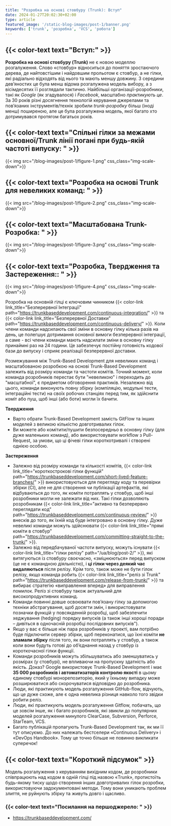```yaml
---
title: "Розробка на основі стовбуру (Trunk): Вступ"
date: 2024-01-27T20:02:30+02:00
type: article
featured_image: '/static-blog-images/post-1/banner.png'
keywords: ['trunk', 'розробка', 'VCS', 'робота']
---
```

## {{< color-text text="Вступ:" >}}
**Розробка на основі стовбуру (Trunk)** не є новою моделлю розгалуження. Слово «стовбур» відноситься до поняття зростаючого 
дерева, де найтовстішим і найдовшим прольотом є стовбур, а не гілки, які радіально відходять від нього та мають меншу 
довжину. З середини дев’яностих це була менш відома розгалужена модель вибору, а з вісімдесятих її розглядали тактично. 
Найбільші організації-розробники, такі як _Google_ (як згадувалося) і _Facebook_, масштабно _практикують це_. За 30 
років різні досягнення технологій керування джерелами та пов’язаних інструментів/технік зробили _trunk-розробку_ 
більш (іноді менш) поширеною, але це була розгалужена модель, якої багато хто дотримувався протягом багатьох років.

## {{< color-text text="Спільні гілки за межами основної/Trunk лінії погані при будь-якій частоті випуску: " >}}
{{< img src="/blog-images/post-1/figure-1.png" css_class="img-scale-down">}}

## {{< color-text text="Розробка на основі Trunk для невеликих команд: " >}}
{{< img src="/blog-images/post-1/figure-2.png" css_class="img-scale-down">}}

## {{< color-text text="Масштабована Trunk-Розробка: " >}}
{{< img src="/blog-images/post-1/figure-3.png" css_class="img-scale-down">}}

## {{< color-text text="Розробка, Твердження та Застереження:: " >}}
{{< img src="/blog-images/post-1/figure-4.png" css_class="img-scale-down">}}

Розробка на основній гілці є ключовим чинником 
{{< color-link link_title="Безперервної Інтеграції" path="https://trunkbaseddevelopment.com/continuous-integration/" >}} 
та {{< color-link link_title="Безперервної Доставки" path="https://trunkbaseddevelopment.com/continuous-delivery/" >}}. 
Коли члени команди надсилають свої зміни в основну гілку кілька разів на день, це полегшує дотримання основної вимоги безперервної інтеграції, а саме - всі члени команди мають надсилати зміни в основну гілку принаймні раз на 24 години. Це забезпечує постійну готовність кодової бази до випуску і сприяє реалізації безперервної доставки.

Розмежування між Trunk-Based Development для невеликих команд і масштабованою розробкою на основі Trunk-Based Development залежить від розміру команди та частоти комітів. Точний момент, коли команда розробників перестає бути "невеликою" і переходить до "масштабної", є предметом обговорення практиків. Незалежно від цього, команди виконують повну збірку (компіляцію, модульні тести, інтеграційні тести) на своїх робочих станціях перед тим, як здійснити коміт або пуш, щоб інші (або боти) могли їх бачити.

**Твердження**
* Варто обрати Trunk-Based Development замість GitFlow та інших моделей з великою кількістю довготривалих гілок.
* Ви можете або комітити/пушити безпосередньо в основну гілку (для дуже маленьких команд), або використовувати workflow з Pull-Request, за умови, що ці фічеві гілки короткотривалі і створені однією особою.

**Застереження**
* Залежно від розміру команди та кількості комітів, {{< color-link link_title="короткострокові гілки функцій" path="https://trunkbaseddevelopment.com/short-lived-feature-branches/" >}}
використовуються для перегляду коду та перевірки збірки (CI), але не для створення чи публікації артефактів, які 
відбуваються до того, як коміти потраплять у стовбур, щоб інші розробники могли не залежати від них. Такі гілки 
дозволяють розробникам {{< color-link link_title="активно та безперервно переглядати код" path="https://trunkbaseddevelopment.com/continuous-review/" >}} 
внесків до того, як їхній код буде інтегровано в основну гілку. Дуже невеликі команди можуть здійснювати 
{{< color-link link_title="прямі коміти в стовбур" path="https://trunkbaseddevelopment.com/committing-straight-to-the-trunk/" >}}.
* Залежно від передбачуваної частоти випуску, можуть існувати {{< color-link link_title="гілки релізу" path="/ua/blog/post-2/" >}}, 
які витягуються із стовбуру своєчасно, «зміцнюються» перед випуском (це не є командною діяльністю), і **ці гілки через 
деякий час видаляються** після релізу. Крім того, також може не бути гілок релізу, якщо команда робить 
{{< color-link link_title="реліз зі Trunk" path="https://trunkbaseddevelopment.com/release-from-trunk/" >}} та вибирає
стратегію «виправлення вперед» для виправлення помилок. Реліз зі стовбуру також актуальний для високопродуктивних команд.
* Команди повинні довше освоювати пов’язану гілку за допомогою техніки абстрагування, щоб досягти змін, і 
використовувати позначки функцій у повсякденній розробці, щоб забезпечити хеджування (hedging) порядку випусків (а також 
інші хороші поради – дивіться в одночасній розробці послідовних випусків").
* Якщо у вас є більше ніж пара розробників у проекті, вам потрібно буде підключити сервер збірки, щоб переконатися, що 
їхні коміти **не зламали збірку** після того, як вони потраплять у стовбур, а також коли вони будуть готові до 
об’єднання назад у стовбур із короткочасної гілки функції.
* Команди розробників можуть збільшуватись або зменшуватись у розмірах (у стовбурі), не впливаючи на пропускну здатність
або якість. Доказ? Google використовує Trunk-Based Development і має **35 000 розробників і автоматизаторів контролю 
якості** в цьому єдиному стовбурі монорепозиторію, який у їхньому випадку може розширюватися або скорочуватися відповідно до розробника.
* Люди, які практикують модель розгалуження GitHub-flow, відчують, що це дуже схоже, але є одна невелика різниця
навколо того звідки робити реліз.
* Люди, які практикують модель розгалуження Gitflow, побачать, що це зовсім інше, як і багато розробників, які звикли 
до популярних моделей розгалуження минулого ClearCase, Subversion, Perforce, StarTeam, VCS.
* Багато публікацій пропагують Trunk-Based Development так, як ми її тут описуємо. До них належать бестселери 
«Continuous Delivery» і «DevOps Handbook». Тому це точно більше не повинно викликати суперечок!

## {{< color-text text="Короткий підсумок" >}}
Модель розгалуження з керуванням вихідним кодом, де розробники співпрацюють над кодом в одній гілці під назвою «Trunk», 
протистоїть будь-якому тиску щодо створення інших довготривалих гілок розробки, використовуючи задокументовані 
методи. Тому вони уникають проблем злиття, не руйнують збірку та живуть довго і щасливо.

### {{< color-text text="Посилання на першоджерело: " >}}
* https://trunkbaseddevelopment.com/
